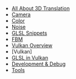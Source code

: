 
<!-- docs/_sidebar.md -->

* [All About 3D Translation](/graphics/translation/ "All about 3d translation")
* [Camera](/graphics/camera/ "Camera")
* [Color](/graphics/color/ "Color")
* [Noise](/graphics/shader/noise.md "Noise")
* [GLSL Snippets](/graphics/shader/codesnippets.md "Snippets")
* [FBM](/graphics/shader/fbm.md "FBM")
* [Vulkan Overview](/graphics/vulkan/Overview.md "Overview")
* [Vulkan]
* [GLSL in Vulkan](/graphics/vulkan/glslinvulkan.md "GLSL in Vulkan")
* [Development & Debug](/d&d/includeandimport.md "D & D")
* [Tools](/tools/ "Tools")
